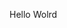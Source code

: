 Hello Wolrd




















































































































































































































































































































































































































































































































































































































































































































































































































































































































































































































































































































































































































































































































































































































































































































































































































































































































































































































































































































































































































































































































































































































































































































































































































































































































































































































































